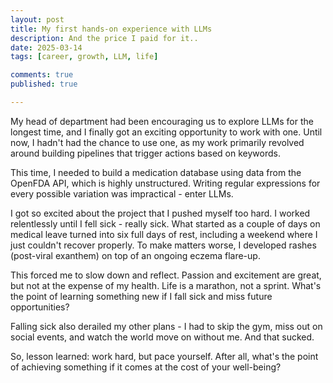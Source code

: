 ```yaml
---
layout: post
title: My first hands-on experience with LLMs 
description: And the price I paid for it..
date: 2025-03-14
tags: [career, growth, LLM, life]

comments: true
published: true

---
```


My head of department had been encouraging us to explore LLMs for the longest time, and I finally got an exciting opportunity to work with one. Until now, I hadn't had the chance to use one, as my work primarily revolved around building pipelines that trigger actions based on keywords.

This time, I needed to build a medication database using data from the OpenFDA API, which is highly unstructured. Writing regular expressions for every possible variation was impractical - enter LLMs.

I got so excited about the project that I pushed myself too hard. I worked relentlessly until I fell sick - really sick. What started as a couple of days on medical leave turned into six full days of rest, including a weekend where I just couldn't recover properly. To make matters worse, I developed rashes (post-viral exanthem) on top of an ongoing eczema flare-up.

This forced me to slow down and reflect. Passion and excitement are great, but not at the expense of my health. Life is a marathon, not a sprint. What's the point of learning something new if I fall sick and miss future opportunities?

Falling sick also derailed my other plans - I had to skip the gym, miss out on social events, and watch the world move on without me. And that sucked.

So, lesson learned: work hard, but pace yourself. After all, what's the point of achieving something if it comes at the cost of your well-being?